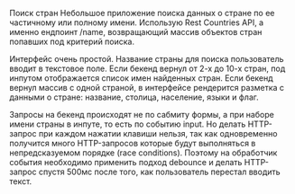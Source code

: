 Поиск стран
Небольшое приложение поиска данных о стране по ее частичному или полному имени. Использую Rest Countries API, а именно ендпоинт /name, возвращающий массив объектов стран попавших под критерий поиска.

Интерфейс очень простой. Название страны для поиска пользователь вводит в текстовое поле.
Если бекенд вернул от 2-х до 10-х стран, под инпутом отображается список имен найденных стран.
Если бекенд вернул массив с одной страной, в интерфейсе рендерится разметка с данными о стране: название, столица, население, языки и флаг.

Запросы на бекенд происходят не по сабмиту формы, а при наборе имени страны в инпуте, то есть по событию input. Но делать HTTP-запрос при каждом нажатии клавиши нельзя, так как одновременно получится много HTTP-запросов которые будут выполняться в непредсказуемом порядке (race conditions). Поэтому на обработчик события необходимо применить подход debounce и делать HTTP-запрос спустя 500мс после того, как пользователь перестал вводить текст.
